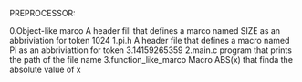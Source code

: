 PREPROCESSOR:

0.Object-like marco
A header fill that defines a marco named SIZE as an abbriviation for token 1024
1.pi.h
A header file that defines a macro named Pi as an abbriviattion for token 3.14159265359
2.main.c
program that prints the path of the file name
3.function_like_marco
Macro ABS(x) that finda the absolute value of x

